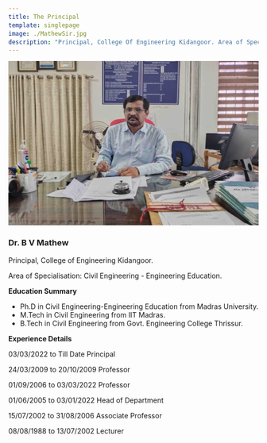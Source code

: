 ```yaml
---
title: The Principal
template: singlepage
image: ./MathewSir.jpg
description: "Principal, College Of Engineering Kidangoor. Area of Specialisation: Civil Engineering -Engineering Education. Ph.D in Civil Engineering- Engineering Education from Madras University. M.Tech in Civil Engineering from IIT Madras. B.Tech in Civil Engineering from Govt. Engineering College Thrissur."
---
```

![The Principal](./MathewSir.jpg)
### Dr. B V Mathew

Principal, College of Engineering Kidangoor.

Area of Specialisation: Civil Engineering - Engineering Education.

<!--[Profile](PrincipalProfile.pdf) -->

**Education Summary**

* Ph.D in Civil Engineering-Engineering Education from Madras University.
* M.Tech in Civil Engineering from IIT Madras.
* B.Tech in Civil Engineering from Govt. Engineering College Thrissur.
<!--
###### Additional Qualification

* MBA from Bharathiar University, Coimbatore
* PGDCA from Bharathiar University, Coimbatore
* MCA from Bharathiar University, Coimbatore 
-->

**Experience Details**

03/03/2022 to Till Date Principal

24/03/2009 to 20/10/2009 Professor

01/09/2006 to 03/03/2022 Professor

01/06/2005 to 03/01/2022 Head of Department

15/07/2002 to 31/08/2006 Associate Professor

08/08/1988 to 13/07/2002 Lecturer
